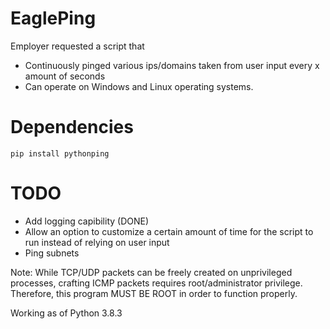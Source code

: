 # EaglePing

Employer requested a script that 
  - Continuously pinged various ips/domains taken from user input every x amount of seconds
  - Can operate on Windows and Linux operating systems.
  
  
# Dependencies


```
pip install pythonping
```



# TODO
- Add logging capibility (DONE)
- Allow an option to customize a certain amount of time for the script to run instead of relying on user input
- Ping subnets

Note: While TCP/UDP packets can be freely created on unprivileged processes, crafting ICMP packets requires root/administrator privilege. Therefore, this program MUST BE ROOT in order to function properly.

Working as of Python 3.8.3
